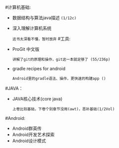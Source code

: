 #计算机基础:
* 数据结构与算法java描述 
    `(1/12c)`
* 深入理解计算机系统

    `这书太深看不懂，暂时放弃`
#工具:

* ProGit 中文版

    `讲解了git的原理和操作，git这一本就足够了 (55/236p)`
* gradle recipes for android

    `Android里的gradle语法、操作，更快速的构建app ()`
    
#JAVA：
* JAVA核心技术(core java)

    `上卷比较基础，下卷个别章节没用(awt)，恶补基础(1/2Vol)`

#Android:
* Android群英传
* Android开发艺术探索
* Android设计模式

